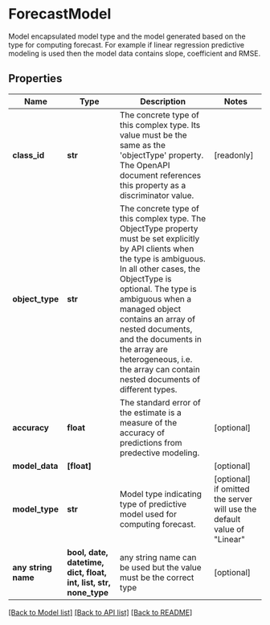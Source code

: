 # ForecastModel

Model encapsulated model type and the model generated based on the type for computing forecast. For example if linear regression predictive modeling is used then the model data contains slope, coefficient and RMSE.
## Properties
Name | Type | Description | Notes
------------ | ------------- | ------------- | -------------
**class_id** | **str** | The concrete type of this complex type. Its value must be the same as the &#39;objectType&#39; property. The OpenAPI document references this property as a discriminator value. | [readonly] 
**object_type** | **str** | The concrete type of this complex type. The ObjectType property must be set explicitly by API clients when the type is ambiguous. In all other cases, the  ObjectType is optional.  The type is ambiguous when a managed object contains an array of nested documents, and the documents in the array are heterogeneous, i.e. the array can contain nested documents of different types. | 
**accuracy** | **float** | The standard error of the estimate is a measure of the accuracy of predictions from predective modeling. | [optional] 
**model_data** | **[float]** |  | [optional] 
**model_type** | **str** | Model type indicating type of predictive model used for computing forecast. | [optional]  if omitted the server will use the default value of "Linear"
**any string name** | **bool, date, datetime, dict, float, int, list, str, none_type** | any string name can be used but the value must be the correct type | [optional]

[[Back to Model list]](../README.md#documentation-for-models) [[Back to API list]](../README.md#documentation-for-api-endpoints) [[Back to README]](../README.md)


